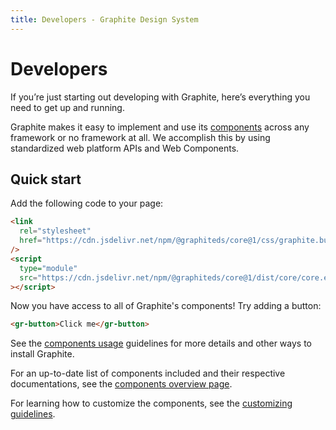 ```yaml
---
title: Developers - Graphite Design System
---
```


# Developers

<p class="intro">If you’re just starting out developing with Graphite, here’s everything you need to get up and running.</p>

Graphite makes it easy to implement and use its [components](/components/overview) across any framework or no framework at all. We accomplish this by using standardized web platform APIs and Web Components.

## Quick start

Add the following code to your page:

```html
<link
  rel="stylesheet"
  href="https://cdn.jsdelivr.net/npm/@graphiteds/core@1/css/graphite.bundle.css"
/>
<script
  type="module"
  src="https://cdn.jsdelivr.net/npm/@graphiteds/core@1/dist/core/core.esm.js"
></script>
```

Now you have access to all of Graphite's components! Try adding a button:

```html
<gr-button>Click me</gr-button>
```

See the [components usage](/guidelines/components-usage) guidelines for more details and other ways to install Graphite.

For an up-to-date list of components included and their respective documentations, see the [components overview page](/components/overview).

For learning how to customize the components, see the [customizing guidelines](/guidelines/customizing).
